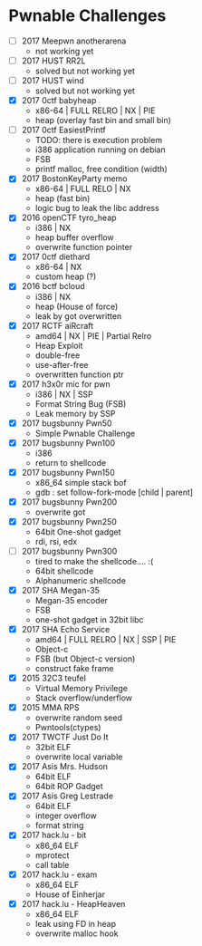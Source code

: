 # Pwnable Challenges

* [ ] 2017 Meepwn anotherarena
  - not working yet
* [ ] 2017 HUST RR2L
  - solved but not working yet
* [ ] 2017 HUST wind
  - solved but not working yet
* [x] 2017 0ctf babyheap
  - x86-64 | FULL RELRO | NX | PIE
  - heap (overlay fast bin and small bin)
* [ ] 2017 0ctf EasiestPrintf
  - TODO: there is execution problem
  - i386 application running on debian
  - FSB
  - printf malloc, free condition (width)
* [x] 2017 BostonKeyParty memo
  - x86-64 | FULL RELO | NX
  - heap (fast bin)
  - logic bug to leak the libc address
* [x] 2016 openCTF tyro_heap
  - i386 | NX
  - heap buffer overflow
  - overwrite function pointer
* [x] 2017 0ctf diethard
  - x86-64 | NX
  - custom heap (?)
* [x] 2016 bctf bcloud
  - i386 | NX
  - heap (House of force)
  - leak by got overwritten
* [x] 2017 RCTF aiRcraft
  - amd64 | NX | PIE | Partial Relro
  - Heap Exploit
  - double-free
  - use-after-free
  - overwritten function ptr
* [x] 2017 h3x0r mic for pwn
  - i386 | NX | SSP
  - Format String Bug (FSB)
  - Leak memory by SSP
* [x] 2017 bugsbunny Pwn50
  - Simple Pwnable Challenge
* [x] 2017 bugsbunny Pwn100
  - i386
  - return to shellcode
* [x] 2017 bugsbunny Pwn150
  - x86_64 simple stack bof
  - gdb : set follow-fork-mode [child | parent]
* [x] 2017 bugsbunny Pwn200
  - overwrite got
* [x] 2017 bugsbunny Pwn250
  - 64bit One-shot gadget
  - rdi, rsi, edx
* [ ] 2017 bugsbunny Pwn300
  - tired to make the shellcode.... :(
  - 64bit shellcode
  - Alphanumeric shellcode
* [x] 2017 SHA Megan-35
  - Megan-35 encoder
  - FSB
  - one-shot gadget in 32bit libc
* [x] 2017 SHA Echo Service
  - amd64 | FULL RELRO | NX | SSP | PIE
  - Object-c
  - FSB (but Object-c version)
  - construct fake frame
* [x] 2015 32C3 teufel
  - Virtual Memory Privilege
  - Stack overflow/underflow
* [x] 2015 MMA RPS
  - overwrite random seed
  - Pwntools(ctypes)
* [x] 2017 TWCTF Just Do It
  - 32bit ELF
  - overwrite local variable
* [x] 2017 Asis Mrs. Hudson
  - 64bit ELF
  - 64bit ROP Gadget
* [x] 2017 Asis Greg Lestrade
  - 64bit ELF
  - integer overflow
  - format string
* [x] 2017 hack.lu - bit
  - x86_64 ELF
  - mprotect
  - call table
* [x] 2017 hack.lu - exam
  - x86_64 ELF
  - House of Einherjar
* [x] 2017 hack.lu - HeapHeaven
  - x86_64 ELF
  - leak using FD in heap
  - overwrite malloc hook
